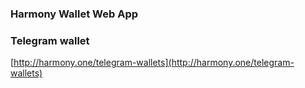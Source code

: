 ### Harmony Wallet Web App

### Telegram wallet
[http://harmony.one/telegram-wallets](http://harmony.one/telegram-wallets)

